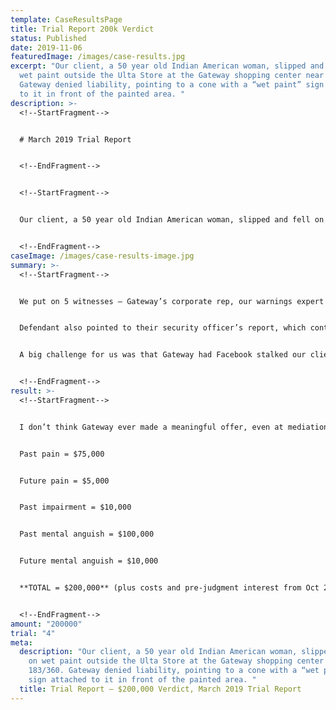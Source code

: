```yaml
---
template: CaseResultsPage
title: Trial Report 200k Verdict
status: Published
date: 2019-11-06
featuredImage: /images/case-results.jpg
excerpt: "Our client, a 50 year old Indian American woman, slipped and fell on
  wet paint outside the Ulta Store at the Gateway shopping center near 183/360.
  Gateway denied liability, pointing to a cone with a “wet paint” sign attached
  to it in front of the painted area. "
description: >-
  <!--StartFragment-->


  # March 2019 Trial Report


  <!--EndFragment-->


  <!--StartFragment-->


  Our client, a 50 year old Indian American woman, slipped and fell on wet paint outside the Ulta Store at the Gateway shopping center near 183/360. Gateway denied liability, pointing to a cone with a “wet paint” sign attached to it in front of the painted area. Our client testified the cone was off to the side when she approached so that she didn’t see it, as she was looking forward and toward the store doors and with a truck blocking her view to the right. As a result of the fall, she had a broken nose (required a nose reduction), a laceration on her forehead that required 8 stitches (and which has left a permanent, though now less noticeable, scar), a temporary injury to her larynx which made her lose her voice for 2 days and was painful for several more, etc. EMS called. No Dx of TBI or concussion, though she definitely exhibited symptoms for several months.


  <!--EndFragment-->
caseImage: /images/case-results-image.jpg
summary: >-
  <!--StartFragment-->


  We put on 5 witnesses – Gateway’s corporate rep, our warnings expert Dr. Gary Nelson, our client’s dance instructor, and then our client and her husband. Gateway steadfastly held that it was our client’s fault, although the evidence showed their guy painted the step around the time the stores opened and not before (although he had punched in at 7 a.m. that day). They literally argued “wet paint is wet.” We argued a single cone in the wrong place was not adequate — and there was no excuse why Gateway could not have put out additional cones or used caution tape.


  Defendant also pointed to their security officer’s report, which contained 3 photos of where the cone was placed after the fall. Unfortunately for us, all the photos were bad for us in that the cone was where it should have been, so we had to rely on our client’s testimony that it was not in that spot when she fell. The good news was that Gateway had to admit they had no pre-fall pictures, and the evidence showed 2 of the 3 photos were taken by our client’s husband and not their guy (even though the report claimed all 3 were taken by their guy). The third photo, which was taken by their guy, did not have a time stamp and we argued it was a CYA photo taken after the fact.


  A big challenge for us was that Gateway had Facebook stalked our client, pulling up various pictures of her smiling months after the accident, as well as some pictures of her dancing at community events in late 2018. We were able to take the sting out of a lot of those by using those same pictures with her dance instructor and her husband, each of which could provide context and a reasonable explanation (distinguishing her pre-fall and post-fall level of fitness and ability, the fact that our client was smiling at her daughter’s graduation a month after the fall doesn’t mean she wasn’t injured, etc.) before Gateway could pull a “gotcha” on our client on cross. Gateway also tried to make a big deal about the fact that our client has taken several international trips with her husband and kids, but our client and her husband came across as sincere about not wanting to “put life on hold” because of an injury, especially when it comes to spending time with family.


  <!--EndFragment-->
result: >-
  <!--StartFragment-->


  I don’t think Gateway ever made a meaningful offer, even at mediation, as they did not accept the mediator’s proposal of $20k (which the client accepted). Oops. At trial, they argued our client was at least 70% at fault, and if anything, her damages should be valued at $2.5k for past pain, $1k for future pain, and $1k for her past scar (zero for everything else). The jury disagreed:


  Past pain = $75,000


  Future pain = $5,000


  Past impairment = $10,000


  Past mental anguish = $100,000


  Future mental anguish = $10,000


  **TOTAL = $200,000** (plus costs and pre-judgment interest from Oct 2016).


  <!--EndFragment-->
amount: "200000"
trial: "4"
meta:
  description: "Our client, a 50 year old Indian American woman, slipped and fell
    on wet paint outside the Ulta Store at the Gateway shopping center near
    183/360. Gateway denied liability, pointing to a cone with a “wet paint”
    sign attached to it in front of the painted area. "
  title: Trial Report – $200,000 Verdict, March 2019 Trial Report
---
```

